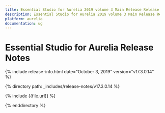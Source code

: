 ```yaml
---
title: Essential Studio for Aurelia 2019 volume 3 Main Release Release Notes  
description: Essential Studio for Aurelia 2019 volume 3 Main Release Release Notes  
platform: aurelia
documentation: ug
---
```


# Essential Studio for Aurelia  Release Notes  

{% include release-info.html date="October 3, 2019"  version="v17.3.0.14" %} 


{% directory path: _includes/release-notes/v17.3.0.14 %}

{% include {{file.url}} %}

{% enddirectory %}